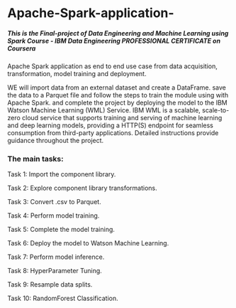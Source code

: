 # Apache-Spark-application-
##### This is the Final-project of Data Engineering and Machine Learning using Spark Course - IBM Data Engineering PROFESSIONAL CERTIFICATE on Coursera

Apache Spark application as end to end use case from data acquisition, transformation, model training and deployment.

WE will import data from an external dataset and create a DataFrame. save the data to a Parquet file and follow the steps to train the module using with Apache Spark. and complete the project by deploying the model to the IBM Watson Machine Learning (WML) Service. IBM WML is a scalable, scale-to-zero cloud service that supports training and serving of machine learning and deep learning models, providing a HTTP(S) endpoint for seamless consumption from third-party applications.  Detailed instructions provide guidance throughout the project.

### The main tasks:

Task 1: Import the component library. 

Task 2: Explore component library transformations.

Task 3: Convert .csv to Parquet. 

Task 4: Perform model training. 

Task 5: Complete the model training. 

Task 6: Deploy the model to Watson Machine Learning. 

Task 7: Perform model inference. 

Task 8: HyperParameter Tuning. 

Task 9: Resample data splits.  

Task 10: RandomForest Classification. 
